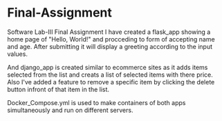 # Final-Assignment
Software Lab-III Final Assignment
I have created a flask_app showing a home page of "Hello, World!" and procceding to form of accepting name and age. After submitting it will display a greeting according to the input values.

And django_app is created similar to ecommerce sites as it adds items selected from the list and creats a list of selected items with there price. Also I've added a feature to remove a specific item by clicking the delete button infront of that item in the list.

Docker_Compose.yml is used to make containers of both apps simultaneously and run on different servers.
